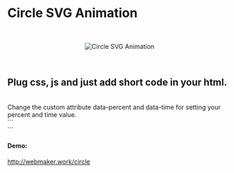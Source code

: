 <h1>Circle SVG Animation</h1>
<br>
<p align="center">
	<img src="http://webmaker.work/circle/circle.png" alt="Circle SVG Animation">
</p>
<br>
<h2>Plug css, js and just add short code in your html.</h2>
<br>
Change the custom attribute data-percent and data-time for setting your percent and time value.
<br>
```
<div class="circle-box" data-percent="58" data-time="2000"></div>
<div class="circle-box" data-percent="72" data-time="3000"></div>
<div class="circle-box" data-percent="100" data-time="2000"></div>
```
<h4>Demo:</h4>
<a href="http://webmaker.work/circle" target="_blank">http://webmaker.work/circle</a>
